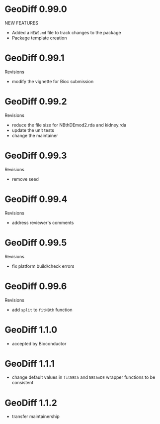 # GeoDiff 0.99.0

NEW FEATURES

* Added a `NEWS.md` file to track changes to the package
* Package template creation

# GeoDiff 0.99.1

Revisions

* modify the vignette for Bioc submission

# GeoDiff 0.99.2

Revisions

* reduce the file size for NBthDEmod2.rda and kidney.rda
* update the unit tests
* change the maintainer 

# GeoDiff 0.99.3

Revisions

* remove seed

# GeoDiff 0.99.4

Revisions

* address reviewer's comments

# GeoDiff 0.99.5

Revisions

* fix platform build/check errors

# GeoDiff 0.99.6

Revisions

* add `split` to `fitNBth` function

# GeoDiff 1.1.0

* accepted by Bioconductor 

# GeoDiff 1.1.1

* change default values in `fitNBth` and `NBthmDE` wrapper functions to be consistent

# GeoDiff 1.1.2

* transfer maintainership


